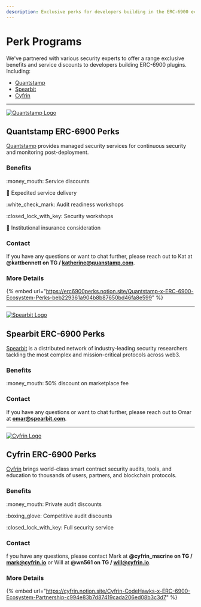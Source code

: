 ```yaml
---
description: Exclusive perks for developers building in the ERC-6900 ecosystem.
---
```


# Perk Programs

We've partnered with various security experts to offer a range exclusive benefits and service discounts to developers building ERC-6900 plugins. Including:

* [Quantstamp](perk-programs.md#quantstamp-erc-6900-perks)
* [Spearbit](perk-programs.md#spearbit-erc-6900-perks)
* [Cyfrin](perk-programs.md#cyfrin-erc-6900-perks)

***

[<picture><source srcset=".gitbook/assets/quantstamp-logo-on-dark.svg" media="(prefers-color-scheme: dark)"><img src="https://files.gitbook.com/v0/b/gitbook-x-prod.appspot.com/o/spaces%2FImI9L0KXrv1O4bMTE21k%2Fuploads%2F1XePOY6U2oUU0N69ucsB%2Fquanstamp-logo-on-light.svg?alt=media&#x26;token=a0d61373-40df-43ae-bbde-affc11507f1c" alt="Quantstamp Logo"></picture>](https://www.quantstamp.com)

## Quantstamp ERC-6900 Perks

[Quantstamp](https://www.quantstamp.com) provides managed security services for continuous security and monitoring post-deployment.

### Benefits

:money\_mouth: Service discounts

:truck: Expedited service delivery

:white\_check\_mark: Audit readiness workshops

:closed\_lock\_with\_key: Security workshops

:school: Institutional insurance consideration

### Contact

If you have any questions or want to chat further, please reach out to Kat at **@kattbennett on TG / katherine@quanstamp.com**.

### More Details

{% embed url="https://erc6900perks.notion.site/Quantstamp-x-ERC-6900-Ecosystem-Perks-beb229361a904b8b87650bd46fa8e599" %}

***

[<picture><source srcset=".gitbook/assets/spearbit_wordmark_brand_white.png" media="(prefers-color-scheme: dark)"><img src="https://files.gitbook.com/v0/b/gitbook-x-prod.appspot.com/o/spaces%2FImI9L0KXrv1O4bMTE21k%2Fuploads%2FtXNwzamtypVzurCkGsRL%2Fspearbit_wordmark_brand_black.png?alt=media&#x26;token=c3285b8e-1cae-4a9a-8b96-b318f86f36b9" alt="Spearbit Logo"></picture>](https://spearbit.com/)

## Spearbit ERC-6900 Perks

[Spearbit](https://spearbit.com/) is a distributed network of industry-leading security researchers tackling the most complex and mission-critical protocols across web3.

### Benefits

:money\_mouth: 50% discount on marketplace fee

### Contact

If you have any questions or want to chat further, please reach out to Omar at **omar@spearbit.com**.



***

[<picture><source srcset=".gitbook/assets/Cyfrin Logo Full - Light (1).png" media="(prefers-color-scheme: dark)"><img src="https://files.gitbook.com/v0/b/gitbook-x-prod.appspot.com/o/spaces%2FImI9L0KXrv1O4bMTE21k%2Fuploads%2FlRbfENdsKe6auEcs5lQT%2FCyfrinLogoFull-Color.png?alt=media&#x26;token=e12a3945-2d85-4281-a6df-9ac85ed842d8" alt="Cyfrin Logo"></picture>](https://www.cyfrin.io/)

## Cyfrin ERC-6900 Perks

[Cyfrin](https://www.cyfrin.io/) brings world-class smart contract security audits, tools, and education to thousands of users, partners, and blockchain protocols.

### Benefits

:money\_mouth: Private audit discounts

:boxing\_glove: Competitive audit discounts

:closed\_lock\_with\_key: Full security service

### Contact

f you have any questions, please contact Mark at **@cyfrin\_mscrine on TG / mark@cyfrin.io** or Will at **@wn561 on TG / will@cyfrin.io**.

### More Details

{% embed url="https://cyfrin.notion.site/Cyfrin-CodeHawks-x-ERC-6900-Ecosystem-Partnership-c994e83b7d87419cada206ed08b3c3d7" %}
